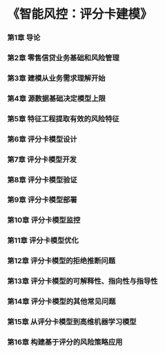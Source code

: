 # 《智能风控：评分卡建模》

### 第1章 导论
### 第2章 零售信贷业务基础和风险管理
### 第3章 建模从业务需求理解开始
### 第4章 源数据基础决定模型上限
### 第5章 特征工程提取有效的风险特征
### 第6章 评分卡模型设计
### 第7章 评分卡模型开发
### 第8章 评分卡模型验证
### 第9章 评分卡模型部署
### 第10章 评分卡模型监控
### 第11章 评分卡模型优化
### 第12章 评分卡模型的拒绝推断问题
### 第13章 评分卡模型的可解释性、指向性与指导性
### 第14章 评分卡模型的其他常见问题
### 第15章 从评分卡模型到高维机器学习模型
### 第16章 构建基于评分的风险策略应用
